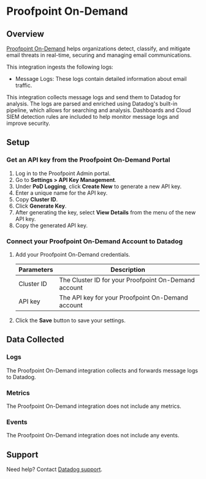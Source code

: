 # Proofpoint On-Demand

## Overview

[Proofpoint On-Demand][1] helps organizations detect, classify, and mitigate email threats in real-time, securing and managing email communications.

This integration ingests the following logs:

- Message Logs: These logs contain detailed information about email traffic.

This integration collects message logs and send them to Datadog for analysis. The logs are parsed and enriched using Datadog's built-in pipeline, which allows for searching and analysis. Dashboards and Cloud SIEM detection rules are included to help monitor message logs and improve security.

## Setup

### Get an API key from the Proofpoint On-Demand Portal

1. Log in to the Proofpoint Admin portal.
2. Go to **Settings > API Key Management**.
3. Under **PoD Logging**, click **Create New** to generate a new API key.
4. Enter a unique name for the API key.
5. Copy **Cluster ID**.
6. Click **Generate Key**.
7. After generating the key, select **View Details** from the menu of the new API key.
8. Copy the generated API key.


### Connect your Proofpoint On-Demand Account to Datadog

1. Add your Proofpoint On-Demand credentials.

    | Parameters                            | Description                                                  |
    | ------------------------------------- | ------------------------------------------------------------ |
    | Cluster ID                            | The Cluster ID for your Proofpoint On-Demand account         |
    | API key                               | The API key for your Proofpoint On-Demand account           |

2. Click the **Save** button to save your settings.

## Data Collected

### Logs

The Proofpoint On-Demand integration collects and forwards message logs to Datadog.

### Metrics

The Proofpoint On-Demand integration does not include any metrics.

### Events

The Proofpoint On-Demand integration does not include any events.

## Support

Need help? Contact [Datadog support][2].

[1]: https://www.proofpoint.com/us/products/email-security-and-protection/email-protection
[2]: https://docs.datadoghq.com/help/

